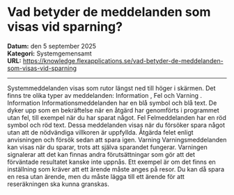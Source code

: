 # Vad betyder de meddelanden som visas vid sparning?

**Datum:** den 5 september 2025  
**Kategori:** Systemgemensamt  
**URL:** https://knowledge.flexapplications.se/vad-betyder-de-meddelanden-som-visas-vid-sparning

---

Systemmeddelanden visas som rutor längst ned till höger i skärmen. Det finns tre olika typer av meddelanden:
Information
,
Fel
och
Varning
.
Information
Informationsmeddelanden har en blå symbol och blå text. De dyker upp som en bekräftelse när en åtgärd har genomförts i programmet utan fel, till exempel när du har sparat något.
Fel
Felmeddelanden har en röd symbol och röd text. Dessa meddelanden visas när du försöker spara något utan att de nödvändiga villkoren är uppfyllda. Åtgärda felet enligt anvisningen och försök sedan att spara igen.
Varning
Varningsmeddelanden kan visas när du sparar, trots att själva sparandet fungerar. Varningen signalerar att det kan finnas andra förutsättningar som gör att det förväntade resultatet kanske inte uppnås.
Ett exempel är om det finns en inställning som kräver att ett ärende måste anges på resor. Du kan då spara en resa utan ärende, men du måste lägga till ett ärende för att reseräkningen ska kunna granskas.
